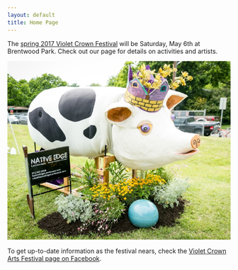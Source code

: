 ```yaml
---
layout: default
title: Home Page
---
```


The <a href="vcf_2017.html">spring 2017 Violet Crown Festival</a> will be Saturday, May 6th at Brentwood Park.
Check out our page for details on activities and artists.

<a href="vcf_2017.html"><img src="img/MG_4776.jpg" class="img-responsive img-rounded"></a>

To get up-to-date information as the festival nears, check the [Violet Crown Arts Festival page on Facebook](https://www.facebook.com/events/102067300252996/).
